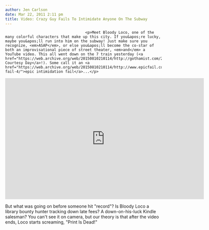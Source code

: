 ```yaml
---
author: Jen Carlson
date: Mar 22, 2011 2:11 pm
title: Video: Crazy Guy Fails To Intimidate Anyone On The Subway
---
```


	
										<p>Meet Bloody Loco, one of the many colorful characters that make up this city. If you&apos;re lucky, maybe you&apos;ll run into him on the subway! Just make sure you recognize, <em>ASAP</em>, or else you&apos;ll become the co-star of both an improvisational piece of street theater, <em>and</em> a YouTube video. This all went down on the 7 train yesterday (<a href="https://web.archive.org/web/20150810210114/http://gothamist.com/2011/03/21/happy_common_courtesy_day.php">Common Courtesy Day</a>!). Some call it an <a href="https://web.archive.org/web/20150810210114/http://www.epicfail.com/2011/03/22/intimidation-fail-4/">epic intimidation fail</a>...</p>

<p><iframe title="YouTube video player" width="640" height="390" src="https://web.archive.org/web/20150810210114if_/http://www.youtube.com/embed/-aRJDI3v4AM" frameborder="0" allowfullscreen></iframe></p>

<p>But what was going on before someone hit &quot;record&quot;? Is Bloody Loco a library bounty hunter tracking down late fees? A down-on-his-luck Kindle salesman? You can&apos;t see it on camera, but our theory is that after the video ends, Loco starts screaming, &quot;Print Is Dead!&quot; </p>					
										
									
				